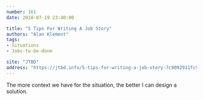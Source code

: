 ```yaml
---
number: 161
date: 2018-07-19 23:40:00

title: "5 Tips For Writing A Job Story"
authors: "Alan Klement"
tags:
- Situations
- Jobs-to-be-done

site: "JTBD"
address: "https://jtbd.info/5-tips-for-writing-a-job-story-7c9092911fc9"
---
```


The more context we have for the situation, the better I can design a solution.

